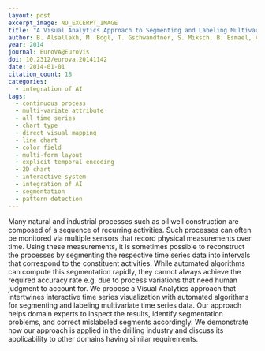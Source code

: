 ```yaml
---
layout: post
excerpt_image: NO_EXCERPT_IMAGE
title: "A Visual Analytics Approach to Segmenting and Labeling Multivariate Time Series Data"
author: B. Alsallakh, M. Bögl, T. Gschwandtner, S. Miksch, B. Esmael, A. Arnaout, G. Thonhauser & Philipp Zöllner
year: 2014
journal: EuroVA@EuroVis
doi: 10.2312/eurova.20141142
date: 2014-01-01
citation_count: 18
categories:
  - integration of AI
tags:
  - continuous process
  - multi-variate attribute
  - all time series
  - chart type
  - direct visual mapping
  - line chart
  - color field
  - multi-form layout
  - explicit temporal encoding
  - 2D chart
  - interactive system
  - integration of AI
  - segmentation
  - pattern detection
---
```

Many natural and industrial processes such as oil well construction are composed of a sequence of recurring activities. Such processes can often be monitored via multiple sensors that record physical measurements over time. Using these measurements, it is sometimes possible to reconstruct the processes by segmenting the respective time series data into intervals that correspond to the constituent activities. While automated algorithms can compute this segmentation rapidly, they cannot always achieve the required accuracy rate e.g. due to process variations that need human judgment to account for. We propose a Visual Analytics approach that intertwines interactive time series visualization with automated algorithms for segmenting and labeling multivariate time series data. Our approach helps domain experts to inspect the results, identify segmentation problems, and correct mislabeled segments accordingly. We demonstrate how our approach is applied in the drilling industry and discuss its applicability to other domains having similar requirements.
